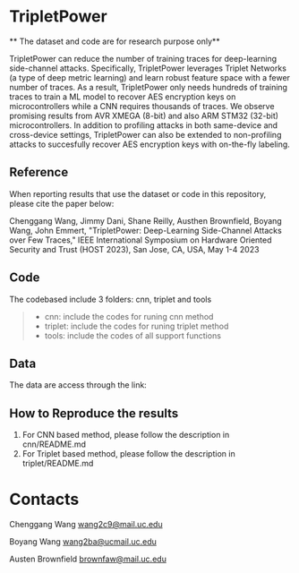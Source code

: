 # TripletPower

** The dataset and code are for research purpose only**

TripletPower can reduce the number of training traces for deep-learning side-channel attacks. Specifically, TripletPower leverages Triplet Networks (a type of deep metric learning) and learn robust feature space with a fewer number of traces. As a result, TripletPower only needs hundreds of training traces to train a ML model to recover AES encryption keys on microcontrollers while a CNN requires thousands of traces. We observe promising results from AVR XMEGA (8-bit) and also ARM STM32 (32-bit) microcontrollers. In addition to profiling attacks in both same-device and cross-device settings, TripletPower can also be extended to non-profiling attacks to succesfully recover AES encryption keys with on-the-fly labeling. 

## Reference
When reporting results that use the dataset or code in this repository, please cite the paper below:

Chenggang Wang, Jimmy Dani, Shane Reilly, Austhen Brownfield, Boyang Wang, John Emmert, "TripletPower: Deep-Learning Side-Channel Attacks over Few Traces," IEEE International Symposium on Hardware Oriented Security and Trust (HOST 2023), San Jose, CA, USA, May 1-4 2023

## Code
The codebased include 3 folders: cnn, triplet and tools
>
> - cnn: include the codes for runing cnn method
> - triplet: include the codes for runing triplet method
> - tools: include the codes of all support functions
>

## Data
The data are access through the link: 

## How to Reproduce the results
1. For CNN based method, please follow the description in cnn/README.md
2. For Triplet based method, please follow the description in triplet/README.md

# Contacts
Chenggang Wang wang2c9@mail.uc.edu

Boyang Wang wang2ba@ucmail.uc.edu

Austen Brownfield brownfaw@mail.uc.edu
